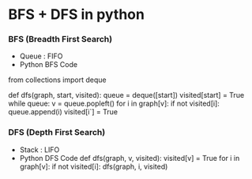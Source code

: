 
# BFS + DFS in python

### BFS (Breadth First Search)
+ Queue : FIFO
+ Python BFS Code
   
from collections import deque
   
def dfs(graph, start, visited):
       queue = deque([start]) 
       visited[start] = True
       while queue:
           v = queue.popleft()
           for i in graph[v]:
               if not visited[i]:
                   queue.append(i)
                   visited[i`] = True



### DFS (Depth First Search)
+ Stack : LIFO
+ Python DFS Code
   def dfs(graph, v, visited):
       visited[v] = True 
       for i in graph[v]:
           if not visited[i]:
               dfs(graph, i, visited)
